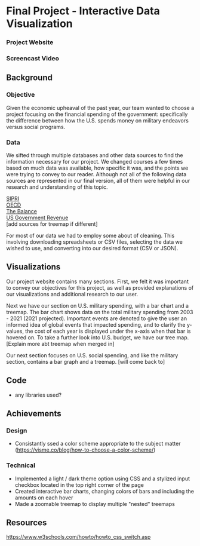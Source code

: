Final Project - Interactive Data Visualization  
===

### Project Website

### Screencast Video


Background
---

### Objective
Given the economic upheaval of the past year, our team wanted to choose a project focusing on the financial spending of the government: specifically the difference between how the U.S. spends money on military endeavors versus social programs. 

### Data
We sifted through multiple databases and other data sources to find the information necessary for our project. We changed courses a few times based on much data was available, how specific it was, and the points we were trying to convey to our reader. Although not all of the following data sources are represented in our final version, all of them were helpful in our research and understanding of this topic. 


<a href="https://www.sipri.org/databases/milex">SIPRI</a><br>
<a href="https://www.oecd.org/social/expenditure.htm">OECD</a><br>
<a href="https://www.thebalance.com/u-s-military-budget-components-challenges-growth-3306320">The Balance</a><br>
<a href="https://www.usgovernmentrevenue.com/download">US Government Revenue</a><br>
[add sources for treemap if different]

For most of our data we had to employ some about of cleaning. This involving downloading spreadsheets or CSV files, selecting the data we wished to use, and converting into our desired format (CSV or JSON). 


Visualizations
---
Our project website contains many sections. First, we felt it was important to convey our objectives for this project, as well as provided explanations of our visualizations and additional research to our user. 

Next we have our section on U.S. military spending, with a bar chart and a treemap. The bar chart shows data on the total military spending from 2003 - 2021 (2021 projected). Important events are denoted to give the user an informed idea of global events that impacted spending, and to clarify the y-values, the cost of each year is displayed under the x-axis when that bar is hovered on. To take a further look into U.S. budget, we have our tree map. [Explain more abt treemap when merged in]

Our next section focuses on U.S. social spending, and like the military section, contains a bar graph and a treemap. 
[will come back to]

Code
---
- any libraries used?



Achievements
---
### Design
- Consistantly ssed a color scheme appropriate to the subject matter (https://visme.co/blog/how-to-choose-a-color-scheme/)

### Technical
- Implemented a light / dark theme option using CSS and a stylized input checkbox located in the top right corner of the page
- Created interactive bar charts, changing colors of bars and including the amounts on each hover
- Made a zoomable treemap to display multiple "nested" treemaps


Resources
---
https://www.w3schools.com/howto/howto_css_switch.asp


